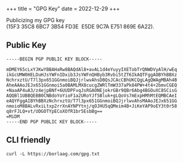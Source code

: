 +++
title = "GPG Key"
date = 2022-12-29
+++

Publicizing my GPG key (15F3 35C8 6BC7 3B54 FD3E  E5DE 9C7A E751 869E 6A22).

<!-- more -->

## Public Key

```
-----BEGIN PGP PUBLIC KEY BLOCK-----

mDMEY65cLxYJKwYBBAHaRw8BAQdAl8+avAL1d4eYuyyIXETobTrQNWDVyAlH/wEq
ikGcUMW0HELDuHJsYWFnIDxib3JsYWFnQHByb3Rvbi5tZT6IkAQTFggAOBYhBBXz
NchrxztU/T7l3px651GGnmoiBQJjrlwvAhsDBQsJCAcCBhUKCQgLAgQWAgMBAh4B
AheAAAoJEJx651GGnmoi5a0BAMLMX8cucgZWRlTmW337aPk84PW+4t4+2bmvCGEQ
+NaaAP4uA3/z4ejpBNf+6UUDPFvqJsRGAONEjokrGBr9QBr6Abg4BGOuXC8SCisG
AQQBl1UBBQEBB0CNBdoYoYioF1a2URoYJf5Bluk+gLQoVs7mExpHMhMtEQMBCAeI
eAQYFggAIBYhBBXzNchrxztU/T7l3px651GGnmoiBQJjrlwvAhsMAAoJEJx651GG
nmoioM8BALvRxiLtxp2rrXnAYNPYtnj/qOJHU5qQMeim4B+JiKeYAP9oEY3t0r58
q8rFJLQ+vt/UDGOTYpECoXOfR1br5EsbBg==
=MiDM
-----END PGP PUBLIC KEY BLOCK-----
```

## CLI friendly

```
curl -L https://borlaag.com/gpg.txt
```